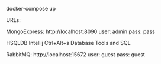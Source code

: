 docker-compose up

URLs:

MongoExpress:
http://localhost:8090
user: admin
pass: pass

HSQLDB
Intellij
Ctrl+Alt+s
Database Tools and SQL

RabbitMQ:
http://localhost:15672
user: guest
pass: guest

